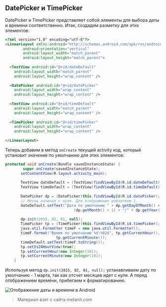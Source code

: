 ## DatePicker и TimePicker

DatePicker и TimePicker представляет собой элементы для выбора даты и времени соответственно. Итак, создадим разметку для этих элементов:

```html
<?xml version="1.0" encoding="utf-8"?>
<LinearLayout xmlns:android="http://schemas.android.com/apk/res/android" 
        android:orientation="vertical" 
        android:layout_width="match_parent" 
        android:layout_height="match_parent"> 
 
  <TextView android:id="@+id/dateDefault" 
    android:layout_width="match_parent" 
    android:layout_height="wrap_content" /> 
   
  <DatePicker android:id="@+id/datePicker" 
    android:layout_width="wrap_content" 
    android:layout_height="wrap_content" /> 
 
  <TextView android:id="@+id/timeDefault" 
    android:layout_width="match_parent" 
    android:layout_height="wrap_content" /> 
   
  <TimePicker android:id="@+id/timePicker" 
    android:layout_width="wrap_content" 
    android:layout_height="wrap_content" /> 
 
</LinearLayout>
```

Теперь добавим в метод `onCreate` текущей activity код, который установит значения по умолчанию для этих элементов:

```java
protected void onCreate(Bundle savedInstanceState) {
        super.onCreate(savedInstanceState);
       setContentView(R.layout.activity_main);
        
       TextView dateDefault = (TextView)findViewById(R.id.dateDefault); 
       TextView timeDefault = (TextView)findViewById(R.id.timeDefault); 
        
       DatePicker dp = (DatePicker)this.findViewById(R.id.datePicker); 
       // Месяц начиная с нуля. Для отображения добавляем 1.
       dateDefault.setText("Дата по умолчанию " + dp.getDayOfMonth() + "/" + 
                               (dp.getMonth() + 1) + "/" + dp.getYear()); 
       
       dp.init(2015, 02, 01, null); 
       TimePicker tp = (TimePicker)this.findViewById(R.id.timePicker); 
       java.util.Formatter timeF = new java.util.Formatter(); 
       timeF.format("Время по умолчанию %d:%02d", tp.getCurrentHour(), 
                       tp.getCurrentMinute()); 
       timeDefault.setText(timeF.toString()); 
       tp.setIs24HourView(true); 
       tp.setCurrentHour(new Integer(10)); 
       tp.setCurrentMinute(new Integer(10)); 
    }
```

Используя метод `dp.init(2015, 02, 01, null);` устанавливаем дату по умолчанию - 1 марта, так как отсчет месяцев идет с нуля. А перед отображением времени, прибегаем к форматированию.

![Отображение даты и времени в Android](https://metanit.com/java/android/pics/datetime.png)


> Материал взят с сайта metanit.com
